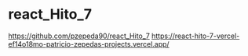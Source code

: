 # react_Hito_7 <br>
https://github.com/pzepeda90/react_Hito_7
https://react-hito-7-vercel-ef14o18mo-patricio-zepedas-projects.vercel.app/
